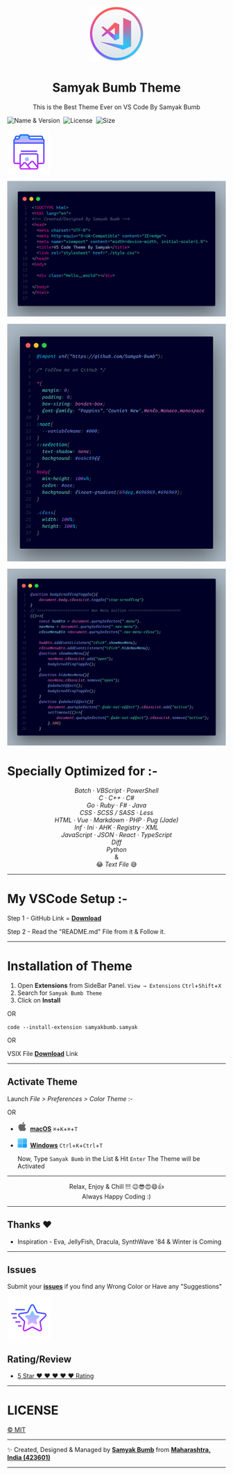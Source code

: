 <div align="center">
<img src="https://raw.githubusercontent.com/Samyak-Bumb/xyz/Samyak/ico.png" width="128">

# Samyak Bumb Theme

This is the Best Theme Ever on VS Code By Samyak Bumb

</div>

![Name & Version](https://img.shields.io/visual-studio-marketplace/v/samyakbumb.samyak.svg?label=Samyak&nbsp;BumbTheme&colorA=1c1c1c&colorB=%23ff0055 "Name & Latest Version")
&nbsp;![License](https://img.shields.io/github/license/Samyak-Bumb/Samyak-Bumb-Theme?&logo=simpleanalytics&colorA=1c1c1c&colorB=%23ff0055&label=License&logo=License&style=flat "MIT License")
&nbsp;![Size](https://img.shields.io/static/v1?label=Size&message=41.83KB&colorA=1c1c1c&colorB=%23ff0055 "Total Size of Extension")<br>

![Preview](https://raw.githubusercontent.com/Samyak-Bumb/xyz/Samyak/new_ico/pre.png "Preview Img")

![HTML](https://raw.githubusercontent.com/Samyak-Bumb/xyz/Samyak/New_folder/htm.png "HyperText Markup Language (HTML in 1993)")

![CSS](https://raw.githubusercontent.com/Samyak-Bumb/xyz/Samyak/New_folder/css.png "Cascading Style Sheets (CSS in 1996)")

![JavaScript](https://raw.githubusercontent.com/Samyak-Bumb/xyz/Samyak/New_folder/js.png "JavaScript (JS in 1995")

# Specially Optimized for :-

<p align="center">
  <em>Batch · VBScript · PowerShell</em><br>
  <em>C · C++ · C#</em><br>
  <em>Go · Ruby · F# · Java</em><br>
  <em>CSS · SCSS / SASS · Less</em><br>
  <em>HTML · Vue · Markdown · PHP · Pug (Jade)</em><br>
  <em>Inf · Ini · AHK · Registry · XML</em><br>
  <em>JavaScript · JSON · React · TypeScript</em><br>
  <em>Diff</em><br>
  <em>Python</em><br>
  &<br>
  😂 <em>Text File</em> 😅<br>
</p>

---

# My VSCode Setup :-

Step 1 - GitHub Link = **[Download](https://github.com/Samyak-Bumb/VS_Code-Setup/archive/refs/heads/Samyak.zip "Direct Download Link from GitHub || https://github.com/Samyak-Bumb/VS_Code-Setup/archive/refs/heads/Samyak.zip")**

Step 2 - Read the "README.md" File from it & Follow it.

---

# Installation of Theme

1. Open **Extensions** from SideBar Panel. `View → Extensions` <kbd>`Ctrl`</kbd>+<kbd>`Shift`</kbd>+<kbd>`X`</kbd>
1. Search for `Samyak Bumb Theme`
1. Click on **Install**

OR

```
code --install-extension samyakbumb.samyak
```

OR

VSIX File **[Download](https://github.com/Samyak-Bumb/Samyak-Bumb-Theme/releases/download/Extension/samyak-9.3.3.vsix "Latest .vsix File Download")** Link

---

## Activate Theme

Launch _File > Preferences > Color Theme_ :-

OR

- <img src="https://raw.githubusercontent.com/Samyak-Bumb/xyz/Samyak/os/apl.png" width="21"> &nbsp;<a href="https://code.visualstudio.com/shortcuts/keyboard-shortcuts-macos.pdf" title="macOS Keyboard"><b>macOS</b></a> <kbd>`⌘`</kbd>+<kbd>`K`</kbd>+<kbd>`⌘`</kbd>+<kbd>`T`</kbd>
- <img src="https://raw.githubusercontent.com/Samyak-Bumb/xyz/Samyak/os/win.png" width="21"> &nbsp;<a href="https://code.visualstudio.com/shortcuts/keyboard-shortcuts-windows.pdf" title="Windows Keyboard"><b>Windows</b></a> <kbd>`Ctrl`</kbd>+<kbd>`K`</kbd>+<kbd>`Ctrl`</kbd>+<kbd>`T`</kbd>

  Now, Type `Samyak Bumb` in the List & Hit <kbd>`Enter`</kbd> The Theme will be Activated

---

<p align="center">Relax, Enjoy & Chill !!! 😉😎😍😄👍<br>Always Happy Coding :)</p>

---

## Thanks ❤️

- Inspiration - Eva, JellyFish, Dracula, SynthWave '84 & Winter is Coming

---

## Issues

Submit your [**issues**](https://github.com/Samyak-Bumb/Samyak-Bumb-Theme/issues/new/choose) if you find any Wrong Color or Have any "Suggestions"

![Star](https://raw.githubusercontent.com/Samyak-Bumb/xyz/Samyak/new_ico/star.png "5 Stars")

## Rating/Review

- [5 Star ❤️ ❤️ ❤️ ❤️ ❤️ Rating](https://marketplace.visualstudio.com/items?itemName=SamyakBumb.samyak&ssr=false#review-details "VS Code Marketplace")

---

# LICENSE

[© MIT](https://github.com/Samyak-Bumb/Samyak-Bumb-Theme/blob/Samyak/LICENSE.txt "MIT License Link")

---

✨ Created, Designed & Managed by **[Samyak Bumb](https://github.com/samyak-bumb "My GitHub Profile")** from **[Maharashtra, India (423601)](https://en.wikipedia.org/wiki/Maharashtra "About Maharashtra, Wikipedia")**

---
